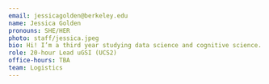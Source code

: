 ```yaml
---
email: jessicagolden@berkeley.edu
name: Jessica Golden 
pronouns: SHE/HER
photo: staff/jessica.jpeg
bio: Hi! I’m a third year studying data science and cognitive science. Outside of school, I love solving all types of puzzles, playing percussion in UCBSO, staring at squirrels, crocheting, and journaling.
role: 20-hour Lead uGSI (UCS2)
office-hours: TBA
team: Logistics
---
```

